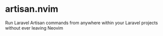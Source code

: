 # artisan.nvim
Run Laravel Artisan commands from anywhere within your Laravel projects without ever leaving Neovim
